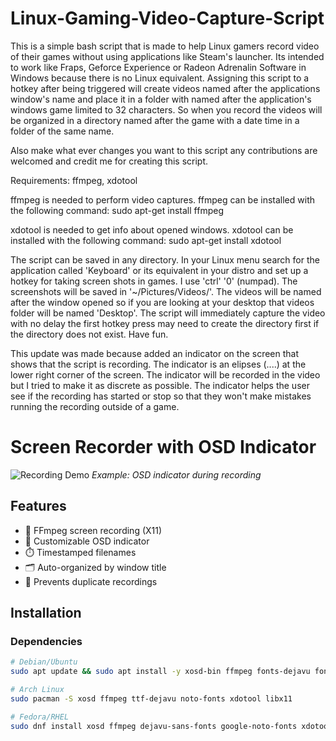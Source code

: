# Linux-Gaming-Video-Capture-Script

This is a simple bash script that is made to help Linux gamers record video of their games without using applications like Steam's launcher.
Its intended to work like Fraps, Geforce Experience or Radeon Adrenalin Software in Windows because there is no Linux equivalent. Assigning this 
script to a hotkey after being triggered will create videos named after the applications window's name and place it in a folder with named 
after the application's windows game limited to 32 characters. So when you record the videos will be organized in a directory named after the game 
with a date time in a folder of the same name.

Also make what ever changes you want to this script any contributions are welcomed and credit me for creating this script.

Requirements: ffmpeg, xdotool

ffmpeg is needed to perform video captures.
ffmpeg can be installed with the following command:
sudo apt-get install ffmpeg

xdotool is needed to get info about opened windows.
xdotool can be installed with the following command:
sudo apt-get install xdotool

The script can be saved in any directory. In your Linux menu search for the application called 'Keyboard' or its equivalent in your distro 
and set up a hotkey for taking screen shots in games. I use 'ctrl' '0' (numpad). The screenshots will be saved in '~/Pictures/Videos/'. 
The videos will be named after the window opened so if you are looking at your desktop that videos folder will be named 'Desktop'.
The script will immediately capture the video with no delay the first hotkey press may need to create the directory first if the directory 
does not exist. Have fun.

This update was made because added an indicator on the screen that shows that the script is recording. The indicator is an elipses (....) at the lower right corner of the screen. The indicator will be recorded in the video but I tried to make it as discrete as possible. The indicator helps the user see if the recording has started or stop so that they won't make mistakes running the recording outside of a game. 

# Screen Recorder with OSD Indicator

![Recording Demo](demo.gif) *Example: OSD indicator during recording*

## Features
- 🎥 FFmpeg screen recording (X11)
- 🔴 Customizable OSD indicator
- ⏱️ Timestamped filenames
- 🗂️ Auto-organized by window title
- 🔄 Prevents duplicate recordings

## Installation

### Dependencies

```bash
# Debian/Ubuntu
sudo apt update && sudo apt install -y xosd-bin ffmpeg fonts-dejavu fonts-noto-core xdotool libx11-dev

# Arch Linux
sudo pacman -S xosd ffmpeg ttf-dejavu noto-fonts xdotool libx11

# Fedora/RHEL
sudo dnf install xosd ffmpeg dejavu-sans-fonts google-noto-fonts xdotool libX11-devel
